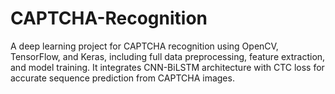 # CAPTCHA-Recognition
A deep learning project for CAPTCHA recognition using OpenCV, TensorFlow, and Keras, including full data preprocessing, feature extraction, and model training. It integrates CNN-BiLSTM architecture with CTC loss for accurate sequence prediction from CAPTCHA images.
